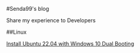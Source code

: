 #Senda99's blog

Share my experience to Developers

##Linux

[Install Ubuntu 22.04 with Windows 10 Dual Booting][installUbuntu]

[//]:#
[installUbuntu]: <https://sedna99.github.io/linux/2022-05-14-installUbuntu.html>
